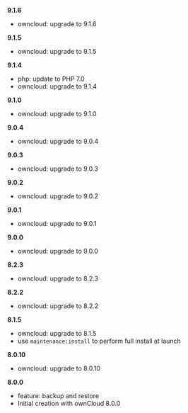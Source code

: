 **9.1.6**
- owncloud: upgrade to 9.1.6

**9.1.5**
- owncloud: upgrade to 9.1.5

**9.1.4**
- php: update to PHP 7.0
- owncloud: upgrade to 9.1.4

**9.1.0**
- owncloud: upgrade to 9.1.0

**9.0.4**
- owncloud: upgrade to 9.0.4

**9.0.3**
- owncloud: upgrade to 9.0.3

**9.0.2**
- owncloud: upgrade to 9.0.2

**9.0.1**
- owncloud: upgrade to 9.0.1

**9.0.0**
- owncloud: upgrade to 9.0.0

**8.2.3**
- owncloud: upgrade to 8.2.3

**8.2.2**
- owncloud: upgrade to 8.2.2

**8.1.5**
- owncloud: upgrade to 8.1.5
- use `maintenance:install` to perform full install at launch

**8.0.10**
- owncloud: upgrade to 8.0.10

**8.0.0**
- feature: backup and restore
- Initial creation with ownCloud 8.0.0
